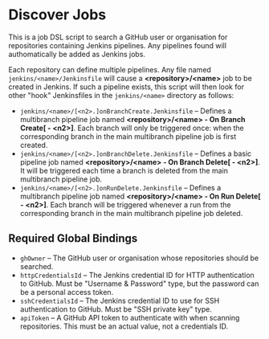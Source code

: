 # Discover Jobs

This is a job DSL script to search a GitHub user or organisation for repositories containing Jenkins pipelines.
Any pipelines found will authomatically be added as Jenkins jobs.

Each repository can define multiple pipelines. Any file named `jenkins/<name>/Jenkinsfile`
will cause a **&lt;repository>/&lt;name>** job to be created in Jenkins. If such a pipeline exists,
this script will then look for other "hook" Jenkinsfiles in the `jenkins/<name>` directory as follows:
* `jenkins/<name>/[<n2>.]onBranchCreate.Jenkinsfile` –
  Defines a multibranch pipeline job named **&lt;repository>/&lt;name> - On Branch Create[ - &lt;n2>]**.
  Each branch will only be triggered once: when the corresponding branch in the main multibranch pipeline job is first created.
* `jenkins/<name>/[<n2>.]onBranchDelete.Jenkinsfile` –
  Defines a basic pipeline job named **&lt;repository>/&lt;name> - On Branch Delete[ - &lt;n2>]**.
  It will be triggered each time a branch is deleted from the main multibranch pipeline job.
* `jenkins/<name>/[<n2>.]onRunDelete.Jenkinsfile` –
  Defines a multibranch pipeline job named **&lt;repository>/&lt;name> - On Run Delete[ - &lt;n2>]**.
  Each branch will be triggered whenever a run from the corresponding branch in the main multibranch pipeline job deleted.


## Required Global Bindings

* `ghOwner` – The GitHub user or organisation whose repositories should be searched.
* `httpCredentialsId` – The Jenkins credential ID for HTTP authentication to GitHub.
                        Must be "Username & Password" type, but the password can be a personal access token.
* `sshCredentialsId` – The Jenkins credential ID to use for SSH authentication to GitHub.
                       Must be "SSH private key" type.
* `apiToken` – A GitHub API token to authenticate with when scanning repositories.
               This must be an actual value, not a credentials ID.
